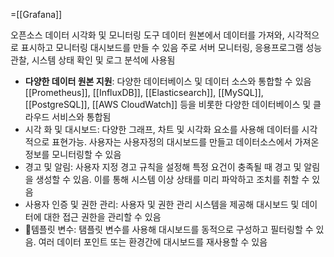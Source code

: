 =[[Grafana]]

오픈소스 데이터 시각화 및 모니터링 도구
데이터 원본에서 데이터를 가져와, 시각적으로 표시하고 모니터링 대시보드를 만들 수 있음
주로 서버 모니터링, 응용프로그램 성능관찰, 시스템 상태 확인 및 로그 분석에 사용됨

- **다양한 데이터 원본 지원**: 다양한 데이터베이스 및 데이터 소스와 통합할 수 있음
  [[Prometheus]], [[InfluxDB]], [[Elasticsearch]], [[MySQL]], [[PostgreSQL]], [[AWS CloudWatch]] 등을 비롯한 다양한 데이터베이스 및 클라우드 서비스와 통합됨
- 시각 화 및 대시보드: 다양한 그래프, 차트 및 시각화 요소를 사용해 데이터를 시각적으로 표현가능. 사용자는 사용자정의 대시보드를 만들고 데이터소스에서 가져온 정보를 모니터링할 수 있음
- 경고 및 알림: 사용자 지정 경고 규칙을 설정해 특정 요건이 충족될 때 경고 및 알림을 생성할 수 있음. 이를 통해 시스템 이상 상태를 미리 파악하고 조치를 취할 수 있음
- 사용자 인증 및 권한 관리: 사용자 및 권한 관리 시스템을 제공해 대시보드 및 데이터에 대한 접근 권한을 관리할 수 있음
- 템플릿 변수: 탬플릿 변수를 사용해 대시보드를 동적으로 구성하고 필터링할 수 있음. 여러 데이터 포인트 또는 환경간에 대시보드를 재사용할 수 있음